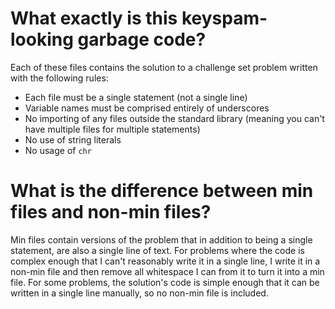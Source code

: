 # What exactly is this keyspam-looking garbage code?

Each of these files contains the solution to a challenge set problem written with the following rules:

* Each file must be a single statement (not a single line)
* Variable names must be comprised entirely of underscores
* No importing of any files outside the standard library (meaning you can't have multiple files for multiple statements)
* No use of string literals
* No usage of `chr`

# What is the difference between min files and non-min files?

Min files contain versions of the problem that in addition to being a single statement, are also a single line of text. For problems where the code is complex enough that I can't reasonably write it in a single line, I write it in a non-min file and then remove all whitespace I can from it to turn it into a min file. For some problems, the solution's code is simple enough that it can be written in a single line manually, so no non-min file is included.
